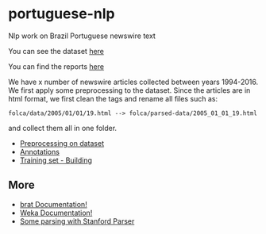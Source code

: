 # portuguese-nlp
Nlp work on Brazil Portuguese newswire text

You can see the dataset [here](http://mann.cmpe.boun.edu.tr/folha_data/)

You can find the reports [here](/docs/report_erc.md)

We have x number of newswire articles collected between years 1994-2016. We first apply some preprocessing to the dataset. Since the articles are in html format, we first clean the tags and rename all files such as:

    folca/data/2005/01/01/19.html --> folca/parsed-data/2005_01_01_19.html

and collect them all in one folder.

- [Preprocessing on dataset](/dataset/README.md)
- [Annotations](https://docs.google.com/spreadsheets/d/1TBNl7NblA2Ykz1VneMGfvcL8cHkZGpl58aup3gh2E9U/edit?usp=sharing)
- [Training set - Building](/docs/training_set_preperation.md)

## More

* [brat Documentation!](/docs/brat.md)
* [Weka Documentation!](/docs/weka.md)
* [Some parsing with Stanford Parser](/docs/parse.md)
